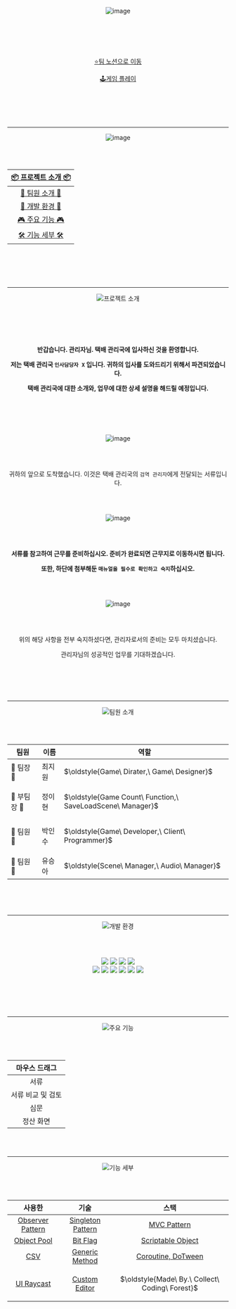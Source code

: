 <div align=center>

![image](https://github.com/user-attachments/assets/ffe12b5e-b82d-41f4-9881-b3820bd1912c)


<br><br>
<br><br>

[⭐팀 노션으로 이동](https://teamsparta.notion.site/2da00c2f0cb146fdbcd9a6b110d43708)

[🕹️게임 플레이](https://yooseunga52.itch.io/whats-in-it)

<br/><br/>
<br><br>

* * *

![image](https://github.com/user-attachments/assets/35144830-2a37-45db-86d8-22acf102920c)

<br><br>

| [ 📦 프로젝트 소개 📦 ]()|
| :---: |
| [ 🦝 팀원 소개 🦝 ](https://github.com/user-attachments/assets/9a867d1e-9a73-4742-ab47-d4ee77acfc10)|
| [💼 개발 환경 💼 ](https://github.com/user-attachments/assets/b93c88fe-e0d5-4ef9-8b74-fac46aaede77)|
| [🎮 주요 기능 🎮](https://github.com/user-attachments/assets/ffff37a6-e040-45b7-9809-4f2b6e08a0cd) |
| [🛠️ 기능 세부 🛠️](https://github.com/user-attachments/assets/f09067bf-875c-4ad4-8e50-fc5e675f7315) |

<br/><br/>
<br/><br/>

* * *

![프로젝트 소개](https://github.com/user-attachments/assets/cc743649-d247-4754-9dbc-c9f35fe7f2b7)

<br/><br/><br/><br/>


**반갑습니다. 관리자님. 택배 관리국에 입사하신 것을 환영합니다.**

**저는 택배 관리국 ``인사담당자 X`` 입니다. 귀하의 입사를 도와드리기 위해서 파견되었습니다.**            

**택배 관리국에 대한 소개와, 업무에 대한 상세 설명을 해드릴 예정입니다.**

<br><br><br/><br/>


![image](https://github.com/user-attachments/assets/7395ff96-7e85-457c-bd76-a6beed3d045e)

<br/><br/>

귀하의 앞으로 도착했습니다. 이것은 택배 관리국의 ``검역 관리자``에게 전달되는 서류입니다.

<br><br>

![image](https://github.com/user-attachments/assets/70c1a4cb-008e-4154-99a4-db2448e6db88)

<br/><br/>

**서류를 참고하여 근무를 준비하십시오. 준비가 완료되면 근무지로 이동하시면 됩니다.**

**또한, 하단에 첨부해둔 ``매뉴얼을 필수로 확인하고 숙지``하십시오.**

<br><br>

![image](https://github.com/user-attachments/assets/2a908700-872b-4bf8-b911-72e12b35b8ea)

<br/><br/>

위의 해당 사항을 전부 숙지하셨다면, 관리자로서의 준비는 모두 마치셨습니다.

관리자님의 성공적인 업무를 기대하겠습니다.

<br/><br/>
<br/><br/>

* * *

![팀원 소개](https://github.com/user-attachments/assets/9a867d1e-9a73-4742-ab47-d4ee77acfc10)

<br/><br/>

| 팀원|이름|역할 |
| ------|---|--- |
| 🦁 팀장 🦁|최지원|<p>$\oldstyle{Game\ Dirater,\ Game\ Designer}$</p> |
| 🐰 부팀장 🐰|정이현|<p>$\oldstyle{Game Count\ Function,\ SaveLoadScene\ Manager}$</p> |
| 🦉 팀원 🦉|박인수|<p>$\oldstyle{Game\ Developer,\ Client\ Programmer}$</p> |
| 🐤 팀원 🐤|유승아|<p>$\oldstyle{Scene\ Manager,\ Audio\ Manager}$</p> |

<br/><br/><br/>


* * *
 
![개발 환경](https://github.com/user-attachments/assets/b93c88fe-e0d5-4ef9-8b74-fac46aaede77)

<br/><br/>

<img src="https://img.shields.io/badge/unity-%23000000.svg?style=flat&logo=unity&logoColor=white"/>
<img src="https://img.shields.io/badge/c%23-%23239120.svg?style=flat&logo=c-sharp&logoColor=white"/>
<img src="https://img.shields.io/badge/AdobePhotoshop-%31A8FF1?style=flat&logo=AdobePhotoshop&logoColor=white"/>
<img src="https://img.shields.io/badge/VisualStudio2022-7239B3.svg?style=flat&logo=VisualStudio2022&logoColor=white"/>

<br/>
<img src="https://img.shields.io/badge/Notion-000000?style=flat&logo=notion&logoColor=white"/>
<img src="https://img.shields.io/badge/Slack-%4A154B?style=flat&logo=slack&logoColor=white"/>
<img src="https://img.shields.io/badge/Canva-00C4CC?style=flat&logo=canva&logoColor=white"/>
<img src="https://img.shields.io/badge/GoogleSheets-34A853?style=flat&logo=GoogleSheets&logoColor=white"/>
<img src="https://img.shields.io/badge/GoogleSlides-FBBC04?style=flat&logo=GoogleSlides&logoColor=white"/>
<img src="https://img.shields.io/badge/Discord-5865F2?style=flat&logo=Discord&logoColor=white"/>



<br/><br/><br/><br/>


* * *

 
![주요 기능](https://github.com/user-attachments/assets/ffff37a6-e040-45b7-9809-4f2b6e08a0cd)

<br/><br/>

| 마우스 드래그 |
| :---: |
| 서류 |
| 서류 비교 및 검토 |
| 심문 |
| 정산 화면 |


   
<br/><br/>

* * *

![기능 세부](https://github.com/user-attachments/assets/f09067bf-875c-4ad4-8e50-fc5e675f7315)

<br/><br/>

| 사용한 | 기술 | 스택 |
| :------: | :------: | :---: |
| [Observer Pattern]([technology-stack-기술-스택/1.-Observer-Pattern-옵저버-패턴](https://github.com/CollectCodingForest/Project_LetterPublic/blob/main/technology%20stack%20%EA%B8%B0%EC%88%A0%20%EC%8A%A4%ED%83%9D/1.%20Observer%20Pattern%20%EC%98%B5%EC%A0%80%EB%B2%84%20%ED%8C%A8%ED%84%B4.md#1-%EC%98%B5%EC%A0%80%EB%B2%84-%ED%8C%A8%ED%84%B4)) | [Singleton Pattern]()| [MVC Pattern]() |
| [Object Pool]()| [Bit Flag]()| [Scriptable Object]() |
| [CSV]() | [Generic Method]()| [Coroutine, DoTween]() |
| [UI Raycast]() | [Custom Editor]()| <p>$\oldstyle{Made\ By.\ Collect\ Coding\ Forest}$</p>


